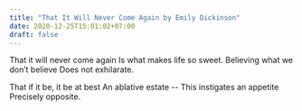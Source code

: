 ```yaml
---
title: "That It Will Never Come Again by Emily Dickinson"
date: 2020-12-25T15:01:02+07:00
draft: false
---
```


That it will never come again
Is what makes life so sweet.
Believing what we don’t believe
Does not exhilarate.

That if it be, it be at best
An ablative estate --
This instigates an appetite
Precisely opposite.